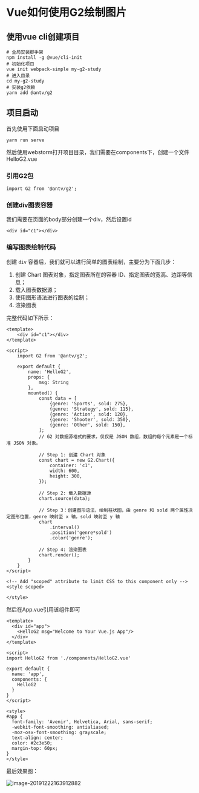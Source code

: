 # Vue如何使用G2绘制图片

## 使用vue cli创建项目

```
# 全局安装脚手架
npm install -g @vue/cli-init
# 初始化项目
vue init webpack-simple my-g2-study
# 进入目录
cd my-g2-study
# 安装g2依赖
yarn add @antv/g2
```

## 项目启动

首先使用下面启动项目

```
yarn run serve
```

然后使用webstorm打开项目目录，我们需要在components下，创建一个文件HelloG2.vue

### 引用G2包

```
import G2 from '@antv/g2';
```

### 创建div图表容器

我们需要在页面的body部分创建一个div，然后设置id

```
<div id="c1"></div>
```

### 编写图表绘制代码

创建 `div` 容器后，我们就可以进行简单的图表绘制，主要分为下面几步：

1. 创建 Chart 图表对象，指定图表所在的容器 ID、指定图表的宽高、边距等信息；
2. 载入图表数据源；
3. 使用图形语法进行图表的绘制；
4. 渲染图表

完整代码如下所示：

```vue
<template>
    <div id="c1"></div>
</template>

<script>
    import G2 from '@antv/g2';

    export default {
        name: 'HelloG2',
        props: {
            msg: String
        },
        mounted() {
            const data = [
                {genre: 'Sports', sold: 275},
                {genre: 'Strategy', sold: 115},
                {genre: 'Action', sold: 120},
                {genre: 'Shooter', sold: 350},
                {genre: 'Other', sold: 150},
            ];
            // G2 对数据源格式的要求，仅仅是 JSON 数组，数组的每个元素是一个标准 JSON 对象。

            // Step 1: 创建 Chart 对象
            const chart = new G2.Chart({
                container: 'c1',
                width: 600,
                height: 300,
            });

            // Step 2: 载入数据源
            chart.source(data);

            // Step 3：创建图形语法，绘制柱状图，由 genre 和 sold 两个属性决定图形位置，genre 映射至 x 轴，sold 映射至 y 轴
            chart
                .interval()
                .position('genre*sold')
                .color('genre');

            // Step 4: 渲染图表
            chart.render();
        }
    }
</script>

<!-- Add "scoped" attribute to limit CSS to this component only -->
<style scoped>

</style>

```

然后在App.vue引用该组件即可

```vue
<template>
  <div id="app">
    <HelloG2 msg="Welcome to Your Vue.js App"/>
  </div>
</template>

<script>
import HelloG2 from './components/HelloG2.vue'

export default {
  name: 'app',
  components: {
    HelloG2
  }
}
</script>

<style>
#app {
  font-family: 'Avenir', Helvetica, Arial, sans-serif;
  -webkit-font-smoothing: antialiased;
  -moz-osx-font-smoothing: grayscale;
  text-align: center;
  color: #2c3e50;
  margin-top: 60px;
}
</style>

```

最后效果图：

![image-20191222163912882](E:\MarkDown学习笔记\LearningNotes\Ant\G2\Vue如何使用G2绘制图片\images\image-20191222163912882.png)

